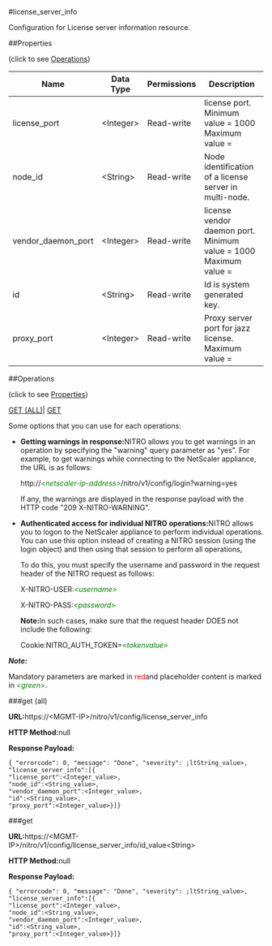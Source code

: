 #license_server_info

Configuration for License server information resource.


##Properties 
<span>(click to see [Operations](#opera))</span>


<table><thead><tr><th>Name</th><th>Data Type</th><th>Permissions</th><th>Description</th></tr></thead><tbody><tr><td>license_port</td><td>&lt;Integer></td><td>Read-write</td><td>license port.<br>Minimum value = 1000<br>Maximum value =</td></tr><tr><td>node_id</td><td>&lt;String></td><td>Read-write</td><td>Node identification of a license server in multi-node.</td></tr><tr><td>vendor_daemon_port</td><td>&lt;Integer></td><td>Read-write</td><td>license vendor daemon port.<br>Minimum value = 1000<br>Maximum value =</td></tr><tr><td>id</td><td>&lt;String></td><td>Read-write</td><td>Id is system generated key.</td></tr><tr><td>proxy_port</td><td>&lt;Integer></td><td>Read-write</td><td>Proxy server port for jazz license.<br>Maximum value =</td></tr></tbody></table>
##Operations 
<span>(click to see [Properties](#prope))</span>


[GET (ALL)](#get-)| [GET]()


Some options that you can use for each operations:
<ul><li><p><b>Getting warnings in response:</b>NITRO allows you to get warnings in an operation by specifying the "warning" query parameter as "yes". For example, to get warnings while connecting to the NetScaler appliance, the URL is as follows:</p><p>http://<span style="color:green;font-style:italic;">&lt;netscaler-ip-address&gt;</span>/nitro/v1/config/login?warning=yes</p><p>If any, the warnings are displayed in the response payload with the HTTP code "209 X-NITRO-WARNING".</p></li><li><p><b>Authenticated access for individual NITRO operations:</b>NITRO allows you to logon to the NetScaler appliance to perform individual operations. You can use this option instead of creating a NITRO session (using the login object) and then using that session to perform all operations,</p><p>To do this, you must specify the username and password in the request header of the NITRO request as follows:</p><p>X-NITRO-USER:<span style="color:green;font-style:italic;">&lt;username&gt;</span></p><p>X-NITRO-PASS:<span style="color:green;font-style:italic;">&lt;password&gt;</span></p><p><b>Note:</b>In such cases, make sure that the request header DOES not include the following:</p><p>Cookie:NITRO_AUTH_TOKEN=<span style="color:green;font-style:italic;">&lt;tokenvalue&gt;</span></p></li></ul>



***Note:*** 
Mandatory parameters are marked in <span style="color:#FF0000;">red</span>and placeholder content is marked in <span style="color:green;font-style:italic">&lt;green&gt;</span>.

###get (all)



<b>URL:</b>https://&lt;MGMT-IP&gt;/nitro/v1/config/license_server_info
<b>HTTP Method:</b>null
<b>Response Payload: </b>```{ "errorcode": 0, "message": "Done", "severity": ;ltString_value>, "license_server_info":[{"license_port":<Integer_value>,"node_id":<String_value>,"vendor_daemon_port":<Integer_value>,"id":<String_value>,"proxy_port":<Integer_value>}]}```



###get



<b>URL:</b>https://&lt;MGMT-IP&gt;/nitro/v1/config/license_server_info/id_value&lt;String&gt;
<b>HTTP Method:</b>null
<b>Response Payload: </b>```{ "errorcode": 0, "message": "Done", "severity": ;ltString_value>, "license_server_info":[{"license_port":<Integer_value>,"node_id":<String_value>,"vendor_daemon_port":<Integer_value>,"id":<String_value>,"proxy_port":<Integer_value>}]}```




